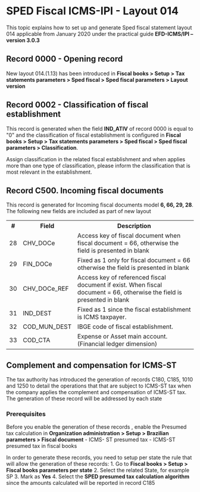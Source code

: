 # SPED Fiscal ICMS-IPI - Layout 014

This topic explains how to set up and generate Sped fiscal statement layout 014 applicable from January 2020 under the practical guide **EFD-ICMS/IPI – version 3.0.3**

## Record 0000 - Opening record

New layout 014.(1.13) has been introduced in **Fiscal books > Setup > Tax statements parameters > Sped fiscal > Sped fiscal parameters > Layout version**

## Record 0002 - Classification of fiscal establishment

This record is generated when the field **IND_ATIV** of record 0000 is equal to "0" and the classification of fiscal establishment is configured in **Fiscal books > Setup > Tax statements parameters > Sped fiscal > Sped fiscal parameters > Classification**. 

Assign classification in the related fiscal establishment and when applies more than one type of classification, please inform the classification that is most relevant in the establishment.


## Record C500. Incoming fiscal documents
This record is generated for Incoming fiscal documents model **6, 66, 29, 28**. The following new fields are included as part of new layout

<table>
  <tr>
    <th>#</th>
    <th>Field</th>
    <th>Description</th>
  </tr>
  <tr>
    <td>28</td>
    <td>CHV_DOCe</td>
    <td>Access key of fiscal document when fiscal document = 66, otherwise the field is presented in blank</td>
  </tr>
  <tr>
    <td>29</td>
    <td>FIN_DOCe</td>
    <td>Fixed as 1 only for fiscal document = 66 otherwise the field is presented in blank</td>
  </tr>
  <tr>
    <td>30</td>
    <td>CHV_DOCe_REF</td>
    <td>Access key of referenced fiscal document if exist. When fiscal document = 66, otherwise the field is presented in blank</td>
  </tr>
  <tr>
    <td>31</td>
    <td>IND_DEST</td>
    <td>Fixed as 1 since the fiscal establishment is ICMS taxpayer.</td>
  </tr>
  <tr>
    <td>32</td>
    <td>COD_MUN_DEST</td>
    <td>IBGE code of fiscal establishment.</td>
  </tr>
  <tr>
    <td>33</td>
    <td>COD_CTA</td>
    <td>Expense or Asset main account. (Financial ledger dimension)</td>
  </tr>
</table>

## Complement and compensation for ICMS-ST
The tax authority has introduced the generation of records C180, C185, 1010 and 1250 to detail the operations that that are subject to ICMS-ST tax when the company applies the complement and compensation of ICMS-ST tax. The generation of these record will be addressed by each state


### Prerequisites

Before you enable the generation of these records , enable the Presumed tax calculation in **Organization administration > Setup > Brazilian parameters > Fiscal document**
	- ICMS- ST presumed tax
	- ICMS-ST presumed tax in fiscal books 


In order to generate these records, you need to setup per state the rule that will allow the generation of these records:
	1. Go to  **Fiscal books > Setup > Fiscal books parameters per state**
	2. Select the related State, for example SP
	3. Mark as **Yes** 
	4. Select the **SPED presumed tax calculation algorithm**  since the amounts calculated will be reported in record C185
  
  
